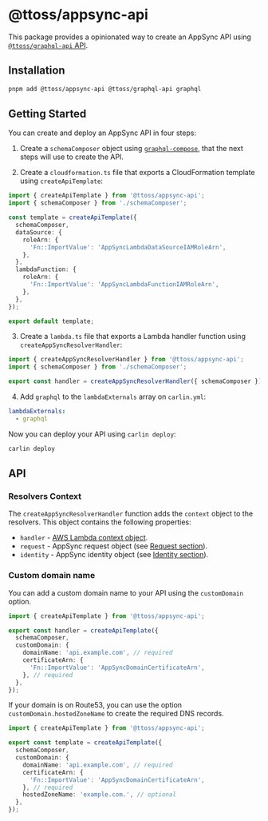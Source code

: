 # @ttoss/appsync-api

This package provides a opinionated way to create an AppSync API using [`@ttoss/graphql-api` API](/docs/modules/packages/graphql-api/).

## Installation

```bash
pnpm add @ttoss/appsync-api @ttoss/graphql-api graphql
```

## Getting Started

You can create and deploy an AppSync API in four steps:

1. Create a `schemaComposer` object using [`graphql-compose`](https://graphql-compose.github.io/docs/intro/quick-start.html), that the next steps will use to create the API.

2. Create a `cloudformation.ts` file that exports a CloudFormation template using `createApiTemplate`:

```typescript
import { createApiTemplate } from '@ttoss/appsync-api';
import { schemaComposer } from './schemaComposer';

const template = createApiTemplate({
  schemaComposer,
  dataSource: {
    roleArn: {
      'Fn::ImportValue': 'AppSyncLambdaDataSourceIAMRoleArn',
    },
  },
  lambdaFunction: {
    roleArn: {
      'Fn::ImportValue': 'AppSyncLambdaFunctionIAMRoleArn',
    },
  },
});

export default template;
```

3. Create a `lambda.ts` file that exports a Lambda handler function using `createAppSyncResolverHandler`:

```typescript
import { createAppSyncResolverHandler } from '@ttoss/appsync-api';
import { schemaComposer } from './schemaComposer';

export const handler = createAppSyncResolverHandler({ schemaComposer });
```

4. Add `graphql` to the `lambdaExternals` array on `carlin.yml`:

```yml
lambdaExternals:
  - graphql
```

Now you can deploy your API using `carlin deploy`:

```bash
carlin deploy
```

## API

### Resolvers Context

The `createAppSyncResolverHandler` function adds the `context` object to the resolvers. This object contains the following properties:

- `handler` - [AWS Lambda context object](https://docs.aws.amazon.com/lambda/latest/dg/nodejs-context.html).
- `request` - AppSync request object (see [Request section](https://docs.aws.amazon.com/appsync/latest/devguide/resolver-context-reference-js.html)).
- `identity` - AppSync identity object (see [Identity section](https://docs.aws.amazon.com/appsync/latest/devguide/resolver-context-reference-js.html)).

### Custom domain name

You can add a custom domain name to your API using the `customDomain` option.

```ts
import { createApiTemplate } from '@ttoss/appsync-api';

export const handler = createApiTemplate({
  schemaComposer,
  customDomain: {
    domainName: 'api.example.com', // required
    certificateArn: {
      'Fn::ImportValue': 'AppSyncDomainCertificateArn',
    }, // required
  },
});
```

If your domain is on Route53, you can use the option `customDomain.hostedZoneName` to create the required DNS records.

```ts
import { createApiTemplate } from '@ttoss/appsync-api';

export const template = createApiTemplate({
  schemaComposer,
  customDomain: {
    domainName: 'api.example.com', // required
    certificateArn: {
      'Fn::ImportValue': 'AppSyncDomainCertificateArn',
    }, // required
    hostedZoneName: 'example.com.', // optional
  },
});
```
